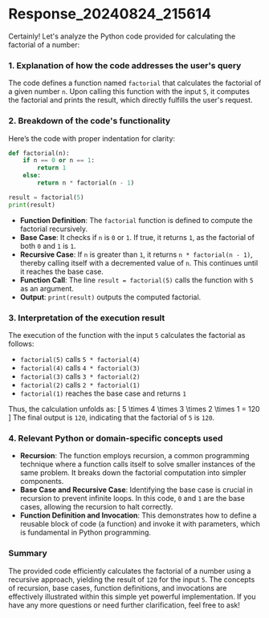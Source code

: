 # Response_20240824_215614

Certainly! Let's analyze the Python code provided for calculating the factorial of a number:

### 1. Explanation of how the code addresses the user's query

The code defines a function named `factorial` that calculates the factorial of a given number `n`. Upon calling this function with the input `5`, it computes the factorial and prints the result, which directly fulfills the user's request.

### 2. Breakdown of the code's functionality

Here’s the code with proper indentation for clarity:

```python
def factorial(n):
    if n == 0 or n == 1:
        return 1
    else:
        return n * factorial(n - 1)

result = factorial(5)
print(result)
```

- **Function Definition**: The `factorial` function is defined to compute the factorial recursively.
- **Base Case**: It checks if `n` is `0` or `1`. If true, it returns `1`, as the factorial of both `0` and `1` is `1`.
- **Recursive Case**: If `n` is greater than `1`, it returns `n * factorial(n - 1)`, thereby calling itself with a decremented value of `n`. This continues until it reaches the base case.
- **Function Call**: The line `result = factorial(5)` calls the function with `5` as an argument.
- **Output**: `print(result)` outputs the computed factorial.

### 3. Interpretation of the execution result

The execution of the function with the input `5` calculates the factorial as follows:
- `factorial(5)` calls `5 * factorial(4)`
- `factorial(4)` calls `4 * factorial(3)`
- `factorial(3)` calls `3 * factorial(2)`
- `factorial(2)` calls `2 * factorial(1)`
- `factorial(1)` reaches the base case and returns `1`

Thus, the calculation unfolds as:
\[
5 \times 4 \times 3 \times 2 \times 1 = 120
\]
The final output is `120`, indicating that the factorial of `5` is `120`.

### 4. Relevant Python or domain-specific concepts used

- **Recursion**: The function employs recursion, a common programming technique where a function calls itself to solve smaller instances of the same problem. It breaks down the factorial computation into simpler components.
- **Base Case and Recursive Case**: Identifying the base case is crucial in recursion to prevent infinite loops. In this code, `0` and `1` are the base cases, allowing the recursion to halt correctly.
- **Function Definition and Invocation**: This demonstrates how to define a reusable block of code (a function) and invoke it with parameters, which is fundamental in Python programming.

### Summary

The provided code efficiently calculates the factorial of a number using a recursive approach, yielding the result of `120` for the input `5`. The concepts of recursion, base cases, function definitions, and invocations are effectively illustrated within this simple yet powerful implementation. If you have any more questions or need further clarification, feel free to ask!